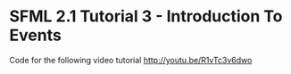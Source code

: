 SFML 2.1 Tutorial 3 - Introduction To Events
============================================

Code for the following video tutorial http://youtu.be/R1vTc3v6dwo
